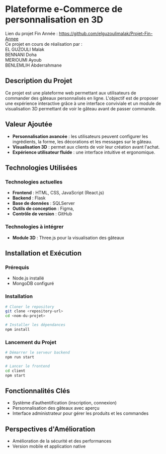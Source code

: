 # Plateforme e-Commerce de personnalisation en 3D
Lien du projet Fin Année : https://github.com/elguzoulimalak/Projet-Fin-Annee <br>
Ce projet en cours de réalisation par  :<br>
EL GUZOULI Malak<br>
BENNANI Doha<br>
MERIOUMI Ayoub <br>
BENLEMLIH Abderrahmane

## Description du Projet
Ce projet est une plateforme web permettant aux utilisateurs de commander des gâteaux personnalisés en ligne. L'objectif est de proposer une expérience interactive grâce à une interface conviviale et un module de visualisation 3D permettant de voir le gâteau avant de passer commande.

## Valeur Ajoutée
- **Personnalisation avancée** : les utilisateurs peuvent configurer les ingrédients, la forme, les décorations et les messages sur le gâteau.
- **Visualisation 3D** : permet aux clients de voir leur création avant l'achat.
- **Expérience utilisateur fluide** : une interface intuitive et ergonomique.

## Technologies Utilisées
### Technologies actuelles
- **Frontend** : HTML, CSS, JavaScript (React.js)
- **Backend** : Flask
- **Base de données** : SQLServer
- **Outils de conception** : Figma, 
- **Contrôle de version** : GitHub

### Technologies à intégrer
- **Module 3D** : Three.js pour la visualisation des gâteaux

## Installation et Exécution
### Prérequis
- Node.js installé
- MongoDB configuré

### Installation
```sh
# Cloner le repository
git clone <repository-url>
cd <nom-du-projet>

# Installer les dépendances
npm install
```

### Lancement du Projet
```sh
# Démarrer le serveur backend
npm run start

# Lancer le frontend
cd client
npm start
```

## Fonctionnalités Clés
- Système d’authentification (inscription, connexion)
- Personnalisation des gâteaux avec aperçu
- Interface administrateur pour gérer les produits et les commandes

## Perspectives d'Amélioration
- Amélioration de la sécurité et des performances
- Version mobile et application native


